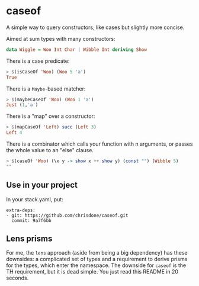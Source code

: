 # caseof

A simple way to query constructors, like cases but slightly more
concise.

Aimed at sum types with many constructors:

``` haskell
data Wiggle = Woo Int Char | Wibble Int deriving Show
```

There is a case predicate:

``` haskell
> $(isCaseOf 'Woo) (Woo 5 'a')
True
```

There is a `Maybe`-based matcher:

``` haskell
> $(maybeCaseOf 'Woo) (Woo 1 'a')
Just (1,'a')
```

There is a "map" over a constructor:

``` haskell
> $(mapCaseOf 'Left) succ (Left 3)
Left 4
```

There is a combinator which calls your function with n arguments, or
passes the whole value to an "else" clause.

``` haskell
> $(caseOf 'Woo) (\x y -> show x ++ show y) (const "") (Wibble 5)
""
```

## Use in your project

In your stack.yaml, put:

```
extra-deps:
- git: https://github.com/chrisdone/caseof.git
  commit: 9a7f6bb
```

## Lens prisms

For me, the `lens` approach (aside from being a big dependency) has
these downsides: a complicated set of types and a requirement to
derive prisms for the types, which enter the namespace. The downside
for `caseof` is the TH requirement, but it is dead simple. You just
read this README in 20 seconds.
